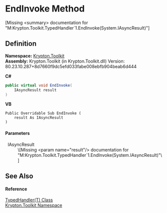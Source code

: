 # EndInvoke Method


\[Missing &lt;summary&gt; documentation for "M:Krypton.Toolkit.TypedHandler`1.EndInvoke(System.IAsyncResult)"\]



## Definition
**Namespace:** <a href="79d2eac2-21f4-54ff-7552-b20c33c30600.md">Krypton.Toolkit</a>  
**Assembly:** Krypton.Toolkit (in Krypton.Toolkit.dll) Version: 80.23.10.287+8d7660f9dc5efd033fabe008ebfb904beab6d444

**C#**
``` C#
public virtual void EndInvoke(
	IAsyncResult result
)
```
**VB**
``` VB
Public Overridable Sub EndInvoke ( 
	result As IAsyncResult
)
```



#### Parameters
<dl><dt>  IAsyncResult</dt><dd>\[Missing &lt;param name="result"/&gt; documentation for "M:Krypton.Toolkit.TypedHandler`1.EndInvoke(System.IAsyncResult)"\]</dd></dl>

## See Also


#### Reference
<a href="27433746-3e11-b7df-cf2d-782a1c22d111.md">TypedHandler(T) Class</a>  
<a href="79d2eac2-21f4-54ff-7552-b20c33c30600.md">Krypton.Toolkit Namespace</a>  
